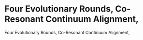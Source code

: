 # Four Evolutionary Rounds, Co-Resonant Continuum Alignment,

Four Evolutionary Rounds, Co-Resonant Continuum Alignment,
